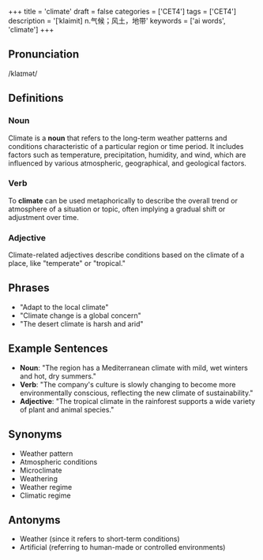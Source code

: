 +++
title = 'climate'
draft = false
categories = ['CET4']
tags = ['CET4']
description = '[ˈklaimit] n.气候；风土，地带'
keywords = ['ai words', 'climate']
+++

## Pronunciation
/klaɪmət/

## Definitions
### Noun
Climate is a **noun** that refers to the long-term weather patterns and conditions characteristic of a particular region or time period. It includes factors such as temperature, precipitation, humidity, and wind, which are influenced by various atmospheric, geographical, and geological factors.

### Verb
To **climate** can be used metaphorically to describe the overall trend or atmosphere of a situation or topic, often implying a gradual shift or adjustment over time.

### Adjective
Climate-related adjectives describe conditions based on the climate of a place, like "temperate" or "tropical."

## Phrases
- "Adapt to the local climate"
- "Climate change is a global concern"
- "The desert climate is harsh and arid"

## Example Sentences
- **Noun**: "The region has a Mediterranean climate with mild, wet winters and hot, dry summers."
- **Verb**: "The company's culture is slowly changing to become more environmentally conscious, reflecting the new climate of sustainability."
- **Adjective**: "The tropical climate in the rainforest supports a wide variety of plant and animal species."

## Synonyms
- Weather pattern
- Atmospheric conditions
- Microclimate
- Weathering
- Weather regime
- Climatic regime

## Antonyms
- Weather (since it refers to short-term conditions)
- Artificial (referring to human-made or controlled environments)
